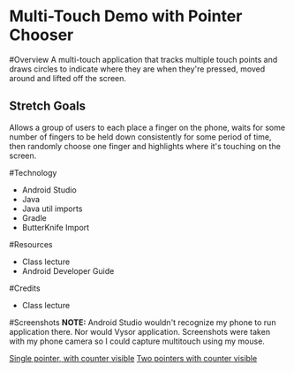 # Multi-Touch Demo with Pointer Chooser

#Overview
A multi-touch application that tracks multiple touch points and draws
circles to indicate where they are when they're pressed, moved around and
lifted off the screen.


## Stretch Goals
Allows a group of users to each place a finger on the phone, waits for some
number of fingers to be held down consistently for some period of time, then
randomly choose one finger and highlights where it's touching on the screen.


#Technology

- Android Studio
- Java
- Java util imports
- Gradle
- ButterKnife Import

#Resources

- Class lecture
- Android Developer Guide

#Credits

- Class lecture


#Screenshots
**NOTE:** Android Studio wouldn't recognize my phone to run application there. Nor would Vysor application.
Screenshots were taken with my phone camera so I could capture multitouch using my mouse. 

[Single pointer, with counter visible](screenshots/multitouch_singlepointer_count.jpg)
[Two pointers with counter visible](screenshots/showtickcount_intial.png)
